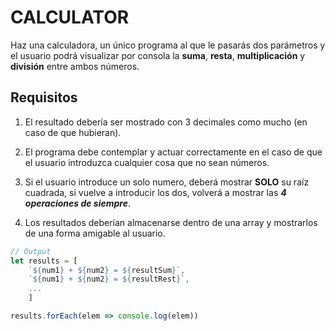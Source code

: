# CALCULATOR

Haz una calculadora, un único programa al que le pasarás dos parámetros y el usuario podrá visualizar por consola la **suma**, **resta**, **multiplicación** y **división** entre ambos números. 

## Requisitos
1. El resultado debería ser mostrado con 3 decimales como mucho (en caso de que hubieran). 

2. El programa debe contemplar y actuar correctamente en el caso de que el usuario introduzca cualquier cosa que no sean números.

3. Si el usuario introduce un solo numero, deberá mostrar **SOLO** su raíz cuadrada, si vuelve a introducir los dos, volverá a mostrar las ***4 operaciones de siempre***.

4. Los resultados deberían almacenarse dentro de una array y mostrarlos de una forma amigable al usuario.

```javascript
// Output
let results = [
    `${num1} + ${num2} = ${resultSum}`, 
    `${num1} + ${num2} = ${resultRest}`, 
    ...
    ]

results.forEach(elem => console.log(elem))
```